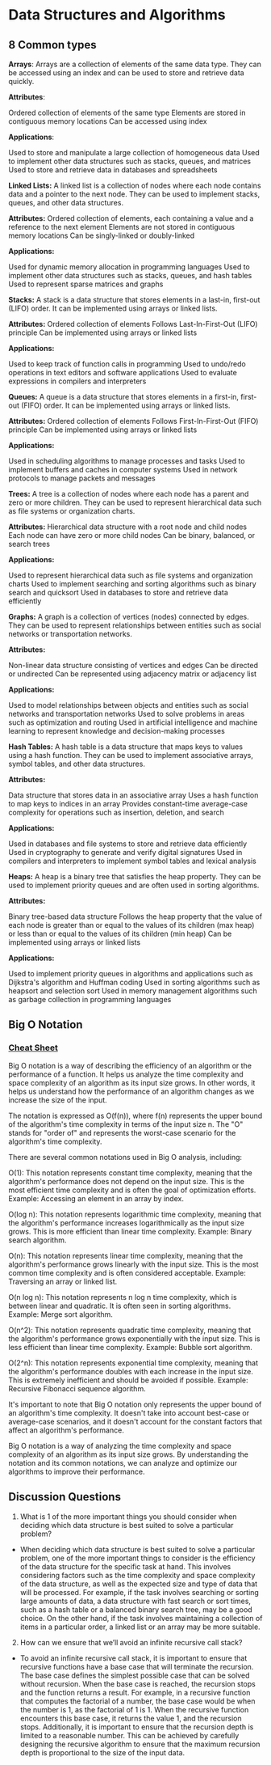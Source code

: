 # Data Structures and Algorithms

## 8 Common types

**Arrays**: Arrays are a collection of elements of the same data type. They can be accessed using an index and can be used to store and retrieve data quickly.


**Attributes**:

Ordered collection of elements of the same type
Elements are stored in contiguous memory locations
Can be accessed using index

**Applications**:

Used to store and manipulate a large collection of homogeneous data
Used to implement other data structures such as stacks, queues, and matrices
Used to store and retrieve data in databases and spreadsheets

**Linked Lists:** A linked list is a collection of nodes where each node contains data and a pointer to the next node. They can be used to implement stacks, queues, and other data structures.

**Attributes:**
Ordered collection of elements, each containing a value and a reference to the next element
Elements are not stored in contiguous memory locations
Can be singly-linked or doubly-linked

**Applications:**

Used for dynamic memory allocation in programming languages
Used to implement other data structures such as stacks, queues, and hash tables
Used to represent sparse matrices and graphs

**Stacks:** A stack is a data structure that stores elements in a last-in, first-out (LIFO) order. It can be implemented using arrays or linked lists.

**Attributes:**
Ordered collection of elements
Follows Last-In-First-Out (LIFO) principle
Can be implemented using arrays or linked lists

**Applications:**

Used to keep track of function calls in programming
Used to undo/redo operations in text editors and software applications
Used to evaluate expressions in compilers and interpreters

**Queues:** A queue is a data structure that stores elements in a first-in, first-out (FIFO) order. It can be implemented using arrays or linked lists.

**Attributes:**
Ordered collection of elements
Follows First-In-First-Out (FIFO) principle
Can be implemented using arrays or linked lists

**Applications:**

Used in scheduling algorithms to manage processes and tasks
Used to implement buffers and caches in computer systems
Used in network protocols to manage packets and messages

**Trees:** A tree is a collection of nodes where each node has a parent and zero or more children. They can be used to represent hierarchical data such as file systems or organization charts.

**Attributes:**
Hierarchical data structure with a root node and child nodes
Each node can have zero or more child nodes
Can be binary, balanced, or search trees

**Applications:**

Used to represent hierarchical data such as file systems and organization charts
Used to implement searching and sorting algorithms such as binary search and quicksort
Used in databases to store and retrieve data efficiently


**Graphs:** A graph is a collection of vertices (nodes) connected by edges. They can be used to represent relationships between entities such as social networks or transportation networks.

**Attributes:**

Non-linear data structure consisting of vertices and edges
Can be directed or undirected
Can be represented using adjacency matrix or adjacency list

**Applications:**

Used to model relationships between objects and entities such as social networks and transportation networks
Used to solve problems in areas such as optimization and routing
Used in artificial intelligence and machine learning to represent knowledge and decision-making processes

**Hash Tables:** A hash table is a data structure that maps keys to values using a hash function. They can be used to implement associative arrays, symbol tables, and other data structures.

**Attributes:**

Data structure that stores data in an associative array
Uses a hash function to map keys to indices in an array
Provides constant-time average-case complexity for operations such as insertion, deletion, and search

**Applications:**

Used in databases and file systems to store and retrieve data efficiently
Used in cryptography to generate and verify digital signatures
Used in compilers and interpreters to implement symbol tables and lexical analysis

**Heaps:** A heap is a binary tree that satisfies the heap property. They can be used to implement priority queues and are often used in sorting algorithms.

**Attributes:**

Binary tree-based data structure
Follows the heap property that the value of each node is greater than or equal to the values of its children (max heap) or less than or equal to the values of its children (min heap)
Can be implemented using arrays or linked lists

**Applications:**

Used to implement priority queues in algorithms and applications such as Dijkstra's algorithm and Huffman coding
Used in sorting algorithms such as heapsort and selection sort
Used in memory management algorithms such as garbage collection in programming languages

## Big O Notation

### [Cheat Sheet](https://www.bigocheatsheet.com/)

Big O notation is a way of describing the efficiency of an algorithm or the performance of a function. It helps us analyze the time complexity and space complexity of an algorithm as its input size grows. In other words, it helps us understand how the performance of an algorithm changes as we increase the size of the input.

The notation is expressed as O(f(n)), where f(n) represents the upper bound of the algorithm's time complexity in terms of the input size n. The "O" stands for "order of" and represents the worst-case scenario for the algorithm's time complexity.

There are several common notations used in Big O analysis, including:

O(1): This notation represents constant time complexity, meaning that the algorithm's performance does not depend on the input size. This is the most efficient time complexity and is often the goal of optimization efforts.
Example: Accessing an element in an array by index.

O(log n): This notation represents logarithmic time complexity, meaning that the algorithm's performance increases logarithmically as the input size grows. This is more efficient than linear time complexity.
Example: Binary search algorithm.

O(n): This notation represents linear time complexity, meaning that the algorithm's performance grows linearly with the input size. This is the most common time complexity and is often considered acceptable.
Example: Traversing an array or linked list.

O(n log n): This notation represents n log n time complexity, which is between linear and quadratic. It is often seen in sorting algorithms.
Example: Merge sort algorithm.

O(n^2): This notation represents quadratic time complexity, meaning that the algorithm's performance grows exponentially with the input size. This is less efficient than linear time complexity.
Example: Bubble sort algorithm.

O(2^n): This notation represents exponential time complexity, meaning that the algorithm's performance doubles with each increase in the input size. This is extremely inefficient and should be avoided if possible.
Example: Recursive Fibonacci sequence algorithm.

It's important to note that Big O notation only represents the upper bound of an algorithm's time complexity. It doesn't take into account best-case or average-case scenarios, and it doesn't account for the constant factors that affect an algorithm's performance.

Big O notation is a way of analyzing the time complexity and space complexity of an algorithm as its input size grows. By understanding the notation and its common notations, we can analyze and optimize our algorithms to improve their performance.

## Discussion Questions

1. What is 1 of the more important things you should consider when deciding which data structure is best suited to solve a particular problem?

* When deciding which data structure is best suited to solve a particular problem, one of the more important things to consider is the efficiency of the data structure for the specific task at hand. This involves considering factors such as the time complexity and space complexity of the data structure, as well as the expected size and type of data that will be processed. For example, if the task involves searching or sorting large amounts of data, a data structure with fast search or sort times, such as a hash table or a balanced binary search tree, may be a good choice. On the other hand, if the task involves maintaining a collection of items in a particular order, a linked list or an array may be more suitable.

2. How can we ensure that we’ll avoid an infinite recursive call stack?

* To avoid an infinite recursive call stack, it is important to ensure that recursive functions have a base case that will terminate the recursion. The base case defines the simplest possible case that can be solved without recursion. When the base case is reached, the recursion stops and the function returns a result. For example, in a recursive function that computes the factorial of a number, the base case would be when the number is 1, as the factorial of 1 is 1. When the recursive function encounters this base case, it returns the value 1, and the recursion stops. Additionally, it is important to ensure that the recursion depth is limited to a reasonable number. This can be achieved by carefully designing the recursive algorithm to ensure that the maximum recursion depth is proportional to the size of the input data.